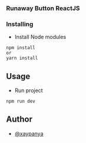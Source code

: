 ### Runaway Button ReactJS
### Installing

- Install Node modules

```
npm install
or
yarn install
```


## Usage <a name = "usage"></a>

- Run project

```
npm run dev
```


## Author

- [@xaypanya](https://github.com/Xaypanya)